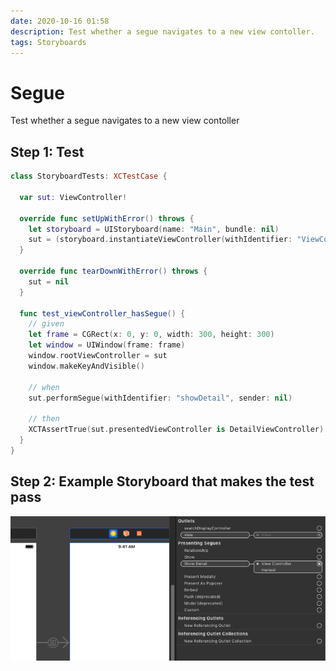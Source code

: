 ```yaml
---
date: 2020-10-16 01:58
description: Test whether a segue navigates to a new view contoller.
tags: Storyboards
---
```


# Segue

Test whether a segue navigates to a new view contoller

## Step 1: Test
 
```swift
class StoryboardTests: XCTestCase {
  
  var sut: ViewController!
  
  override func setUpWithError() throws {
    let storyboard = UIStoryboard(name: "Main", bundle: nil)
    sut = (storyboard.instantiateViewController(withIdentifier: "ViewController") as! ViewController)
  }
  
  override func tearDownWithError() throws {
    sut = nil
  }
  
  func test_viewController_hasSegue() {
    // given
    let frame = CGRect(x: 0, y: 0, width: 300, height: 300)
    let window = UIWindow(frame: frame)
    window.rootViewController = sut
    window.makeKeyAndVisible()
    
    // when
    sut.performSegue(withIdentifier: "showDetail", sender: nil)
    
    // then
    XCTAssertTrue(sut.presentedViewController is DetailViewController)
  }
}
```
 
## Step 2: Example Storyboard that makes the test pass

![Storyboard scene segues to an other scene](../../images/storyboards_segue.png)
